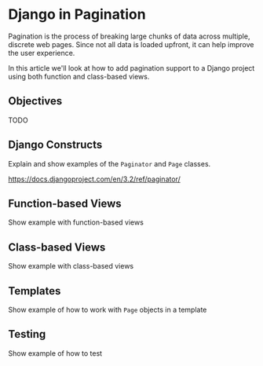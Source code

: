 # Django in Pagination

Pagination is the process of breaking large chunks of data across multiple, discrete web pages. Since not all data is loaded upfront, it can help improve the user experience.

In this article we'll look at how to add pagination support to a Django project using both function and class-based views.

## Objectives

TODO

## Django Constructs

Explain and show examples of the `Paginator` and `Page` classes.

https://docs.djangoproject.com/en/3.2/ref/paginator/

## Function-based Views

Show example with function-based views

## Class-based Views

Show example with class-based views

## Templates

Show example of how to work with `Page` objects in a template

## Testing

Show example of how to test
